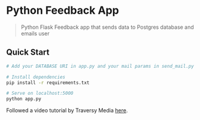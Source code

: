 # Python Feedback App

> Python Flask Feedback app that sends data to Postgres database and emails user

## Quick Start

```bash
# Add your DATABASE URI in app.py and your mail params in send_mail.py

# Install dependencies
pip install -r requirements.txt

# Serve on localhost:5000
python app.py
```

Followed a video tutorial by Traversy Media [here](https://www.youtube.com/watch?v=w25ea_I89iM).
